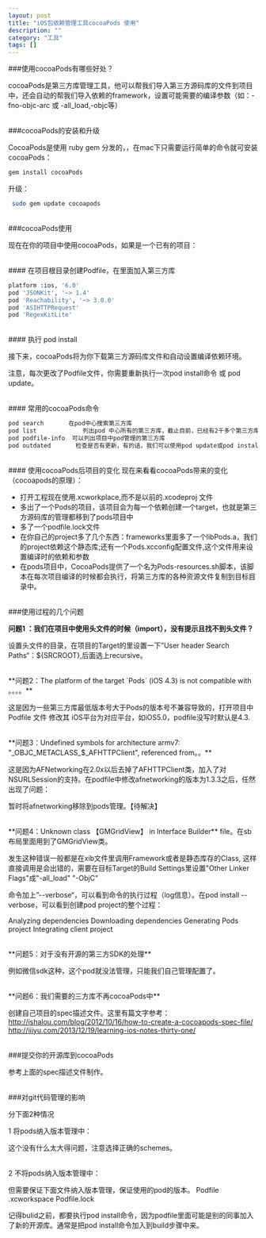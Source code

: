 ```yaml
---
layout: post
title: "iOS包依赖管理工具cocoaPods 使用"
description: ""
category: "工具"
tags: []
---
```



###使用cocoaPods有哪些好处？

cocoaPods是第三方库管理工具，他可以帮我们导入第三方源码库的文件到项目中，还会自动的帮我们导入依赖的framework，设置可能需要的编译参数（如：-fno-objc-arc 或 -all_load,-objc等）


<br/>
###cocoaPods的安装和升级

CocoaPods是使用 ruby gem 分发的，，在mac下只需要运行简单的命令就可安装cocoaPods：
```sh
gem install cocoaPods
```
升级：
```sh
 sudo gem update cocoapods
```

<br/>
###cocoaPods使用

现在在你的项目中使用cocoaPods，如果是一个已有的项目：

<br/>
#### 在项目根目录创建Podfile，在里面加入第三方库

```sh
platform :ios, '6.0'
pod 'JSONKit', '~> 1.4' 
pod 'Reachability', '~> 3.0.0' 
pod 'ASIHTTPRequest' 
pod 'RegexKitLite'
```

<br/>
#### 执行 pod install

接下来，cocoaPods将为你下载第三方源码库文件和自动设置编译依赖环境。

注意，每次更改了Podfile文件，你需要重新执行一次pod install命令 或 pod update。

<br/>
#### 常用的cocoaPods命令

```sh
pod search       在pod中心搜索第三方库
pod list             列出pod 中心所有的第三方库，截止目前，已经有2千多个第三方库提交到pod center
pod podfile-info  可以列出项目中pod管理的第三方库
pod outdated       检查是否有更新，有的话，我们可以使用pod update或pod install 来更显我们的库
```

<br/>
#### 使用cocoaPods后项目的变化   
现在来看看cocoaPods带来的变化（cocoapods的原理）：

- 打开工程现在使用.xcworkplace,而不是以前的.xcodeproj 文件
- 多出了一个Pods的项目，该项目会为每一个依赖创建一个target，也就是第三方源码库的管理都移到了pods项目中
- 多了一个podfile.lock文件
- 在你自己的project多了几个东西：frameworks里面多了一个libPods.a，我们的project依赖这个静态库;还有一个Pods.xcconfig配置文件,这个文件用来设置编译时的依赖和参数
- 在pods项目中，CocoaPods提供了一个名为Pods-resources.sh脚本，该脚本在每次项目编译的时候都会执行，将第三方库的各种资源文件复制到目标目录中。


<br/>
###使用过程的几个问题

**问题1 ：我们在项目中使用头文件的时候（import），没有提示且找不到头文件？**

设置头文件的目录，在项目的Target的里设置一下”User header Search Paths“：${SRCROOT},后面选上recursive。

<br/>
**问题2：The platform of the target `Pods` (iOS 4.3) is not compatible with 。。。。**

这是因为一些第三方库最低版本号大于Pods的版本号不兼容导致的，打开项目中 Podfile 文件   修改其 iOS平台为对应平台，如iOS5.0，podfile没写时默认是4.3.

<br/>
**问题3：Undefined symbols for architecture armv7:
"_OBJC_METACLASS_$_AFHTTPClient", referenced from。。**

这是因为AFNetworking在2.0x以后去掉了AFHTTPClient类，加入了对NSURLSession的支持。在podfile中修改afnetworking的版本为1.3.3之后，任然出现了问题：

暂时将afnetworking移除到pods管理。【待解决】


<br/>
**问题4：Unknown class 【GMGridView】 in Interface Builder** file。在sb布局里面用到了GMGridView类。

发生这种错误一般都是在xib文件里调用Framework或者是静态库存的Class, 这样直接调用是会出错的，需要在目标Target的Build Settings里设置"Other Linker Flags"成"-all_load" "-ObjC"


命令加上”--verbose“，可以看到命令的执行过程（log信息）。在pod install --verbose，可以看到创建pod project的整个过程：

Analyzing dependencies
Downloading dependencies
Generating Pods project
Integrating client project


<br/>
**问题5：对于没有开源的第三方SDK的处理**

例如微信sdk这种，这个pod就没法管理，只能我们自己管理配置了。

<br/>
**问题6：我们需要的三方库不再cocoaPods中**

创建自己项目的spec描述文件。这里有篇文字参考：
http://ishalou.com/blog/2012/10/16/how-to-create-a-cocoapods-spec-file/
http://iiiyu.com/2013/12/19/learning-ios-notes-thirty-one/
   
<br/>
###提交你的开源库到cocoaPods

参考上面的spec描述文件制作。

<br/>
###对git代码管理的影响

分下面2种情况

1 将pods纳入版本管理中：

这个没有什么太大得问题，注意选择正确的schemes。

<br/>
2 不将pods纳入版本管理中：

但需要保证下面文件纳入版本管理，保证使用的pod的版本。
Podfile
.xcworkspace
Podfile.lock

记得bulid之前，都要执行pod install命令，因为podfile里面可能是别的同事加入了新的开源库。通常是把pod install命令加入到build步骤中来。

